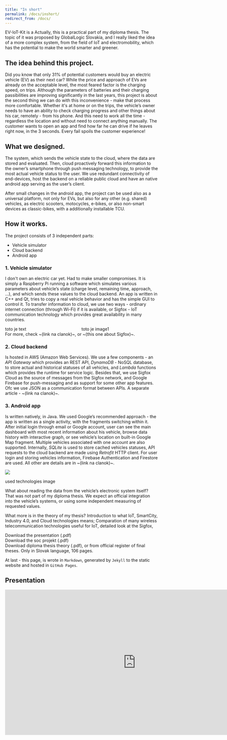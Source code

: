 ```yaml
---
title: "In short"
permalink: /docs/inshort/
redirect_from: /docs/
---
```


EV-IoT-Kit is a 
Actually, this is a practical part of my diploma thesis. The topic of it was proposed by GlobalLogic Slovakia, and I really liked the idea of a more complex system, from the field of IoT and electromobility, which has the potential to make the world smarter and greener.

## The idea behind this project.
Did you know that only 31% of potential customers would buy an electric vehicle (EV) as their next car? While the price and approach of EVs are already on the acceptable level, the most feared factor is the charging speed, on trips. Although the parameters of batteries and their charging passibilities are improving significantly in the last years, this project is about the second thing we can do with this inconvenience - make that process more comfortable. 
Whether it's at home or on the trips, the vehicle’s owner needs to have an ability to check charging progress and other things about his car, remotely - from his phone. And this need to work all the time - regardless the location and without need to connect anything manually. The customer wants to open an app and find how far he can drive if he leaves right now, in the 3 seconds. Every fail spoils the customer experience!

## What we designed.
The system, which sends the vehicle state to the cloud, where the data are stored and evaluated. Then, cloud proactively forward this information to the owner’s smartphone through push messaging technology, to provide the most actual vehicle status to the user. We use redundant connectivity of end-devices, host the backend on a reliable public cloud and have an native android app serving as the user’s client.

After small changes in the android app, the project can be used also as a universal platform, not only for EVs, but also for any other (e.g. shared) vehicles, as electric scooters, motocycles, e-bikes, or also non-smart devices as classic-bikes, with a additionally installable TCU. 

## How it works.
The project consists of 3 independent parts:
- Vehicle simulator
- Cloud backend
- Android app

### 1. Vehicle simulator
I don't own an electric car yet. Had to make smaller compromises.
It is simply a Raspberry Pi running a software which simulates various parameters about vehicle’s state (charge level, remaining time, approach, …), and which sends these values to the cloud backend.
An app is written in C++ and Qt, tries to copy a real vehicle behavior and has the simple GUI to control it. To transfer information to cloud, we use two ways - ordinary internet connection (through Wi-Fi) if it is available, or Sigfox - IoT communication technology which provides great availability in many countries.
<div class=“row”>
  <div style="float:left; width:50%">toto je text</div>
  <div style="float:left; width:50%">toto je image1</div>
</div>
For more, check ~(link na clanok)~, or ~(this one about Sigfox)~.

### 2. Cloud backend
Is hosted in AWS (Amazon Web Services). We use a few components - an *API Gateway* which provides an REST API, *DynamoDB* - NoSQL database, to store actual and historical statuses of all vehicles, and *Lambda* functions which provides the runtime for service logic. 
Besides that, we use Sigfox Cloud as the source of messages from the Sigfox network, and Google Firebase for push-messaging and as support for some other app features. Ofc we use JSON as a communication format between APIs.
A separate article - ~(link na clanok)~.

### 3. Android app
Is written natively, in Java. We used Google’s recommended approach - the app is written as a single activity, with the fragments switching within it. After initial login through email or Google account, user can see the main dashboard with most recent information about his vehicle, browse data history with interactive graph, or see vehicle’s location on built-in Google Map fragment. Multiple vehicles associated with one account are also supported. Internally, *SQLite* is used to store cached vehicles statuses, API requests to the cloud backend are made using *Retrofit* HTTP client. For user login and storing vehicles information, Firebase Authentication and Firestore are used. 
All other are details are in ~(link na clanok)~.

![](In%20short/53CF2A89-32B0-4ECF-BF3E-13C49CFA2C02.png)

used technologies image

What about reading the data from the vehicle’s electronic system itself? That was not part of my diploma thesis. We expect an official integration into the vehicle’s systems, or using some independent measuring of requested values. 

What more is in the theory of my thesis? Introduction to what IoT, SmartCity, Industry 4.0, and Cloud technologies means; Comparation of many wireless telecommunication technologies useful for IoT, detailed look at the Sigfox, 

Download the presentation (.pdf)  
Download the soc projekt (.pdf)  
Download diploma thesis theory (.pdf), or from official register of final theses.  Only in Slovak language, 106 pages.

At last - this page, is wrote in `Markdown`, generated by `Jekyll` to the static website and hosted in `GitHub Pages`.

## Presentation

<iframe src="https://onedrive.live.com/embed?cid=B3E03C016AA72BE5&amp;resid=B3E03C016AA72BE5%21178&amp;authkey=AJv6Ej2hi_ofUSg&amp;em=2&amp;wdAr=1.7777777777777777" width="860px" height="480px" frameborder="0">Embedded presentation from <a target="_blank" href="https://office.com/">Microsoft Office 365</a>.</iframe>
